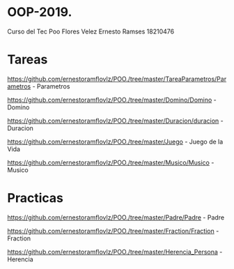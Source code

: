 # OOP-2019.
Curso del Tec Poo
Flores Velez Ernesto Ramses
18210476

# Tareas


https://github.com/ernestoramflovlz/POO./tree/master/TareaParametros/Parametros - Parametros

https://github.com/ernestoramflovlz/POO./tree/master/Domino/Domino - Domino

https://github.com/ernestoramflovlz/POO./tree/master/Duracion/duracion - Duracion

https://github.com/ernestoramflovlz/POO./tree/master/Juego - Juego de la Vida

https://github.com/ernestoramflovlz/POO./tree/master/Musico/Musico - Musico

# Practicas

https://github.com/ernestoramflovlz/POO./tree/master/Padre/Padre - Padre

https://github.com/ernestoramflovlz/POO./tree/master/Fraction/Fraction - Fraction

https://github.com/ernestoramflovlz/POO./tree/master/Herencia_Persona - Herencia
